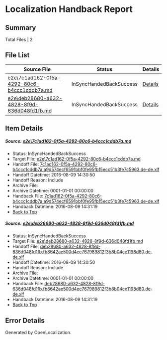# <a name='report-top'></a> Localization Handback Report

## Summary
 Total Files | 2

## File List
 Source File | Status | Details 
 ----------- | ------ | ------- 
 [e2e\7c1ad162-0f5a-4292-80c6-b4ccc1cddb7a.md](https://github.com/OpenLocalizationTestOrg/oltest/blob/17d66ca232b2b39c4a5392a9ba8d54157d70fc77/e2e/7c1ad162-0f5a-4292-80c6-b4ccc1cddb7a.md) | InSyncHandedBackSuccess | [Details](#02cb1838734dfb71d880a097a39fa4d9c4f172f22)
 [e2e\deb28680-a632-4828-8f9d-636d048fd1fb.md](https://github.com/OpenLocalizationTestOrg/oltest/blob/17d66ca232b2b39c4a5392a9ba8d54157d70fc77/e2e/deb28680-a632-4828-8f9d-636d048fd1fb.md) | InSyncHandedBackSuccess | [Details](#e6bc0dddeb411f4af4048f695f8b1d2942dba9dc3)

## Item Details
##### <a name='02cb1838734dfb71d880a097a39fa4d9c4f172f22'></a> Source: [e2e\7c1ad162-0f5a-4292-80c6-b4ccc1cddb7a.md](https://github.com/OpenLocalizationTestOrg/oltest/blob/17d66ca232b2b39c4a5392a9ba8d54157d70fc77/e2e/7c1ad162-0f5a-4292-80c6-b4ccc1cddb7a.md)
* Status: InSyncHandedBackSuccess
* Target File: [e2e\7c1ad162-0f5a-4292-80c6-b4ccc1cddb7a.md](https://github.com/OpenLocalizationTestOrg/ol-test-dede/blob/8ab637743cb5a241a9f24cafec874f4b2305ec89/e2e/7c1ad162-0f5a-4292-80c6-b4ccc1cddb7a.md)
* Handoff File: [7c1ad162-0f5a-4292-80c6-b4ccc1cddb7a.a9d574ecf6591bbf0fe95fb15ecc51b3fe7c5963.de-de.xlf](https://github.com/OpenLocalizationTestOrg/olhandoff-e2e/blob/a492bf8da8f841e0029ef2f94ba187fc2e388ecb/ol-handoff/OpenLocalizationTestOrg/ol-test-dede/ci/ht/7c1ad162-0f5a-4292-80c6-b4ccc1cddb7a.a9d574ecf6591bbf0fe95fb15ecc51b3fe7c5963.de-de.xlf)
* Handoff Datetime: 2016-08-09 14:30:50
* Handoff Reason: Include
* Archive File: 
* Archive Datetime: 0001-01-01 00:00:00
* Handback File: [7c1ad162-0f5a-4292-80c6-b4ccc1cddb7a.a9d574ecf6591bbf0fe95fb15ecc51b3fe7c5963.de-de.xlf](https://github.com/OpenLocalizationTestOrg/olhandback-e2e/blob/8e07fc0a6e59aea15667cdf6283021ab046c2c9b/ol-handback/OpenLocalizationTestOrg/ol-test-dede/ci/ht/7c1ad162-0f5a-4292-80c6-b4ccc1cddb7a.a9d574ecf6591bbf0fe95fb15ecc51b3fe7c5963.de-de.xlf)
* Handback Datetime: 2016-08-09 14:31:19
* [Back to Top](#report-top)

##### <a name='e6bc0dddeb411f4af4048f695f8b1d2942dba9dc3'></a> Source: [e2e\deb28680-a632-4828-8f9d-636d048fd1fb.md](https://github.com/OpenLocalizationTestOrg/oltest/blob/17d66ca232b2b39c4a5392a9ba8d54157d70fc77/e2e/deb28680-a632-4828-8f9d-636d048fd1fb.md)
* Status: InSyncHandedBackSuccess
* Target File: [e2e\deb28680-a632-4828-8f9d-636d048fd1fb.md](https://github.com/OpenLocalizationTestOrg/ol-test-dede/blob/8ab637743cb5a241a9f24cafec874f4b2305ec89/e2e/deb28680-a632-4828-8f9d-636d048fd1fb.md)
* Handoff File: [deb28680-a632-4828-8f9d-636d048fd1fb.fb8642ae500d4ec767989812f3b8b04ce1198d80.de-de.xlf](https://github.com/OpenLocalizationTestOrg/olhandoff-e2e/blob/a492bf8da8f841e0029ef2f94ba187fc2e388ecb/ol-handoff/OpenLocalizationTestOrg/ol-test-dede/ci/ht/deb28680-a632-4828-8f9d-636d048fd1fb.fb8642ae500d4ec767989812f3b8b04ce1198d80.de-de.xlf)
* Handoff Datetime: 2016-08-09 14:30:50
* Handoff Reason: Include
* Archive File: 
* Archive Datetime: 0001-01-01 00:00:00
* Handback File: [deb28680-a632-4828-8f9d-636d048fd1fb.fb8642ae500d4ec767989812f3b8b04ce1198d80.de-de.xlf](https://github.com/OpenLocalizationTestOrg/olhandback-e2e/blob/8e07fc0a6e59aea15667cdf6283021ab046c2c9b/ol-handback/OpenLocalizationTestOrg/ol-test-dede/ci/ht/deb28680-a632-4828-8f9d-636d048fd1fb.fb8642ae500d4ec767989812f3b8b04ce1198d80.de-de.xlf)
* Handback Datetime: 2016-08-09 14:31:19
* [Back to Top](#report-top)


## Error Details

Generated by OpenLocalization.
